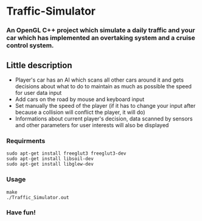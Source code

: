 # Traffic-Simulator #

### An OpenGL C++ project which simulate a daily traffic and your car which has implemented an overtaking system and a cruise control system. ###


## Little description ##
  - Player's car has an AI which scans all other cars around it and gets decisions about what to do to maintain as much as possible the speed for user data input
  - Add cars on the road by mouse and keyboard input
  - Set manually the speed of the player (if it has to change your input after because a collision will conflict the player, it will do)
  - Informations about current player's decision, data scanned by sensors and other parameters for user interests will also be displayed

### Requirments ###

```
sudo apt-get install freeglut3 freeglut3-dev
sudo apt-get install libsoil-dev
sudo apt-get install libglew-dev
```

### Usage ###

```
make
./Traffic_Simulator.out
```
### Have fun! ###
